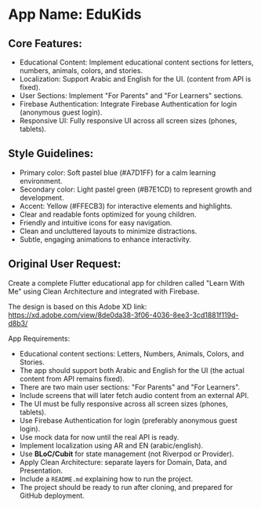 # **App Name**: EduKids

## Core Features:

- Educational Content: Implement educational content sections for letters, numbers, animals, colors, and stories.
- Localization: Support Arabic and English for the UI. (content from API is fixed).
- User Sections: Implement "For Parents" and "For Learners" sections.
- Firebase Authentication: Integrate Firebase Authentication for login (anonymous guest login).
- Responsive UI: Fully responsive UI across all screen sizes (phones, tablets).

## Style Guidelines:

- Primary color: Soft pastel blue (#A7D1FF) for a calm learning environment.
- Secondary color: Light pastel green (#B7E1CD) to represent growth and development.
- Accent: Yellow (#FFECB3) for interactive elements and highlights.
- Clear and readable fonts optimized for young children.
- Friendly and intuitive icons for easy navigation.
- Clean and uncluttered layouts to minimize distractions.
- Subtle, engaging animations to enhance interactivity.

## Original User Request:
Create a complete Flutter educational app for children called "Learn With Me" using Clean Architecture and integrated with Firebase.

The design is based on this Adobe XD link:  
https://xd.adobe.com/view/8de0da38-3f06-4036-8ee3-3cd1881f119d-d8b3/

App Requirements:
- Educational content sections: Letters, Numbers, Animals, Colors, and Stories.
- The app should support both Arabic and English for the UI (the actual content from API remains fixed).
- There are two main user sections: "For Parents" and "For Learners".
- Include screens that will later fetch audio content from an external API.
- The UI must be fully responsive across all screen sizes (phones, tablets).
- Use Firebase Authentication for login (preferably anonymous guest login).
- Use mock data for now until the real API is ready.
- Implement localization using AR and EN (arabic/english).
- Use **BLoC/Cubit** for state management (not Riverpod or Provider).
- Apply Clean Architecture: separate layers for Domain, Data, and Presentation.
- Include a `README.md` explaining how to run the project.
- The project should be ready to run after cloning, and prepared for GitHub deployment.
  